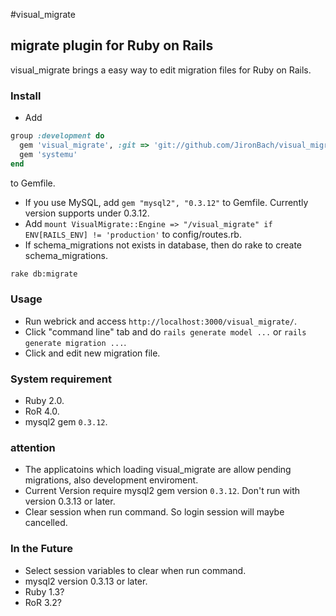 #visual_migrate
## migrate plugin for Ruby on Rails
visual_migrate brings a easy way to edit migration files for Ruby on Rails.

### Install
* Add
```ruby
group :development do
  gem 'visual_migrate', :git => 'git://github.com/JironBach/visual_migrate.git'
  gem 'systemu'
end
```
  to Gemfile.
* If you use MySQL, add `gem "mysql2", "0.3.12"` to Gemfile. Currently version supports under 0.3.12. 
* Add `mount VisualMigrate::Engine => "/visual_migrate" if ENV[RAILS_ENV] != 'production'` to config/routes.rb.
* If schema_migrations not exists in database, then do rake to create schema_migrations.
```bash
rake db:migrate
```

### Usage
* Run webrick and access `http://localhost:3000/visual_migrate/`.
* Click "command line" tab and do `rails generate model ...` or `rails generate migration ...`.
* Click and edit new migration file.

### System requirement
* Ruby 2.0.
* RoR 4.0.
* mysql2 gem `0.3.12`.

### attention
* The applicatoins which loading visual_migrate are allow pending migrations, also development enviroment.
* Current Version require mysql2 gem version `0.3.12`. Don't run with version 0.3.13 or later.
* Clear session when run command. So login session will maybe cancelled.

### In the Future
* Select session variables to clear when run command.
* mysql2 version 0.3.13 or later.
* Ruby 1.3?
* RoR 3.2?

